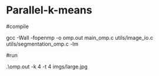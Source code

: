 # Parallel-k-means

#compile

gcc -Wall -fopenmp -o omp.out main_omp.c utils/image_io.c utils/segmentation_omp.c -lm

#run

.\omp.out -k 4 -t 4 imgs/large.jpg
